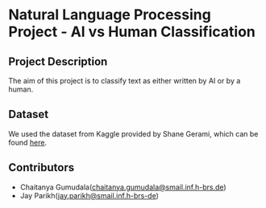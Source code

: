 # Natural Language Processing Project - AI vs Human Classification


## Project Description
The aim of this project is to classify text as either written by AI or by a human.

## Dataset
We used the dataset from Kaggle provided by Shane Gerami, which can be found [here](https://www.kaggle.com/datasets/shanegerami/ai-vs-human-text).


## Contributors
- Chaitanya Gumudala(chaitanya.gumudala@smail.inf.h-brs.de)
- Jay Parikh(jay.parikh@smail.inf.h-brs-de)
